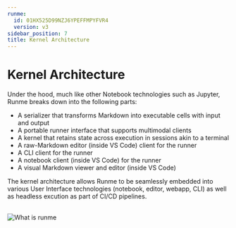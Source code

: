 ```yaml
---
runme:
  id: 01HX525D99NZJ6YPEFFMPYFVR4
  version: v3
sidebar_position: 7
title: Kernel Architecture
---
```


# Kernel Architecture

Under the hood, much like other Notebook technologies such as Jupyter, Runme breaks down into the following parts:

- A serializer that transforms Markdown into executable cells with input and output
- A portable runner interface that supports multimodal clients
- A kernel that retains state across execution in sessions akin to a terminal
- A raw-Markdown editor (inside VS Code) client for the runner
- A CLI client for the runner
- A notebook client (inside VS Code) for the runner
- A visual Markdown viewer and editor (inside VS Code)

The kernel architecture allows Runme to be seamlessly embedded into various User Interface technologies (notebook, editor, webapp, CLI) as well as headless excution as part of CI/CD pipelines.

<br />
<img src="/img/venn.png" style={{width: "60%", display: "inline"}} alt="What is runme"/>
